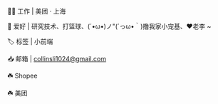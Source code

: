 👨‍💻 工作 | 美团 · 上海

🎃 爱好 | 研究技术、打篮球、(´•ω•)ノ"(´っω•｀)撸我家小宠基、❤️老李 ~ 

🏷️ 标签 |  小前端

📥 邮箱 | collinsli1024@gmail.com

☘️ Shopee

☘️ 美团
<!---
baixiaobai-666/baixiaobai-666 is a ✨ special ✨ repository because its `README.md` (this file) appears on your GitHub profile.
You can click the Preview link to take a look at your changes.
--->
